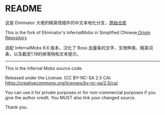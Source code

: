 # README #

这是 Eliminator 大佬的精英怪插件的中文本地化分支，[原始仓库](https://bitbucket.org/Eliminator/infernalmobs/src/master/)

This is the fork of Eliminator's InfernalMobs in Simplified Chinese,[Origin Repository](https://bitbucket.org/Eliminator/infernalmobs/src/master/)

适配 InfernalMobs  6.6 版本，汉化了 Boss 血量条的文字、生物种类、精英词条，以及截至1.18的掉落物和文本提示。

---
This is the Infernal Mobs source code. 

Released under the License: (CC BY-NC-SA 2.5 CA)
https://creativecommons.org/licenses/by-nc-sa/2.5/ca/

You can use it for private purposes or for non-commercial purposes if you give the author credit.
You MUST also link your changed source.

Thank you.